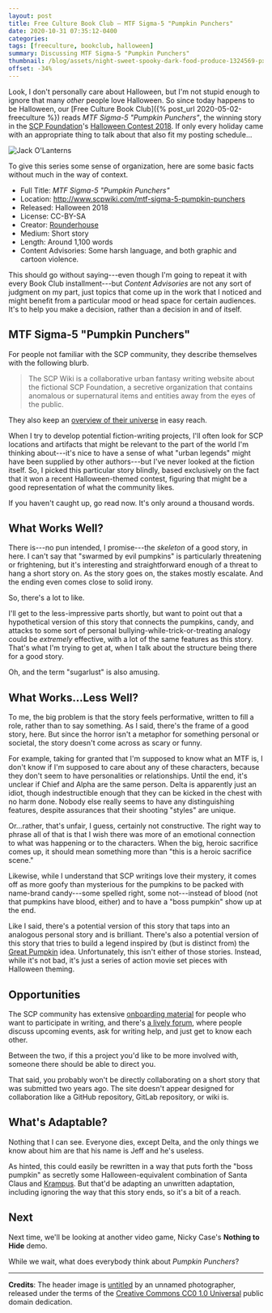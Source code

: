 ```yaml
---
layout: post
title: Free Culture Book Club — MTF Sigma-5 "Pumpkin Punchers"
date: 2020-10-31 07:35:12-0400
categories:
tags: [freeculture, bookclub, halloween]
summary: Discussing MTF Sigma-5 "Pumpkin Punchers"
thumbnail: /blog/assets/night-sweet-spooky-dark-food-produce-1324569-pxhere.com.png
offset: -34%
---
```


Look, I don't personally care about Halloween, but I'm not stupid enough to ignore that many *other* people love Halloween.  So since today happens to be Halloween, our [Free Culture Book Club]({% post_url 2020-05-02-freeculture %}) reads *MTF Sigma-5 "Pumpkin Punchers"*, the winning story in the [SCP Foundation](http://www.scpwiki.com/)'s [Halloween Contest 2018](http://www.scpwiki.com/halloween-contest-2018).  If only every holiday came with an appropriate thing to talk about that also fit my posting schedule...

![Jack O'Lanterns](/blog/assets/534761975_6dcd139c42_o.png "Jack O'Lanterns")

To give this series some sense of organization, here are some basic facts without much in the way of context.

 * Full Title:  *MTF Sigma-5 "Pumpkin Punchers"*
 * Location:  <http://www.scpwiki.com/mtf-sigma-5-pumpkin-punchers>
 * Released:  Halloween 2018
 * License:  CC-BY-SA
 * Creator:  [Rounderhouse](http://www.scpwiki.com/rounderhouse-s-author-page)
 * Medium:  Short story
 * Length:  Around 1,100 words
 * Content Advisories:  Some harsh language, and both graphic and cartoon violence.

This should go without saying---even though I'm going to repeat it with every Book Club installment---but *Content Advisories* are not any sort of judgment on my part, just topics that come up in the work that I noticed and might benefit from a particular mood or head space for certain audiences.  It's to help you make a decision, rather than a decision in and of itself.

## MTF Sigma-5 "Pumpkin Punchers"

For people not familiar with the SCP community, they describe themselves with the following blurb.

 > The SCP Wiki is a collaborative urban fantasy writing website about the fictional SCP Foundation, a secretive organization that contains anomalous or supernatural items and entities away from the eyes of the public.

They also keep an [overview of their universe](http://www.scpwiki.com/about-the-scp-foundation) in easy reach.

When I try to develop potential fiction-writing projects, I'll often look for SCP locations and artifacts that might be relevant to the part of the world I'm thinking about---it's nice to have a sense of what "urban legends" might have been supplied by other authors---but I've never looked at the fiction itself.  So, I picked this particular story blindly, based exclusively on the fact that it won a recent Halloween-themed contest, figuring that might be a good representation of what the community likes.

If you haven't caught up, go read now.  It's only around a thousand words.

## What Works Well?

There is---no pun intended, I promise---the *skeleton* of a good story, in here.  I can't say that "swarmed by evil pumpkins" is particularly threatening or frightening, but it's interesting and straightforward enough of a threat to hang a short story on.  As the story goes on, the stakes mostly escalate.  And the ending even comes close to solid irony.

So, there's a lot to like.

I'll get to the less-impressive parts shortly, but want to point out that a hypothetical version of this story that connects the pumpkins, candy, and attacks to some sort of personal bullying-while-trick-or-treating analogy could be *extremely* effective, with a lot of the same features as this story.  That's what I'm trying to get at, when I talk about the structure being there for a good story.

Oh, and the term "sugarlust" is also amusing.

## What Works...Less Well?

To me, the big problem is that the story feels performative, written to fill a role, rather than to say something.  As I said, there's the frame of a good story, here.  But since the horror isn't a metaphor for something personal or societal, the story doesn't come across as scary or funny.

For example, taking for granted that I'm supposed to know what an MTF is, I don't know if I'm supposed to care about any of these characters, because they don't seem to have personalities or relationships.  Until the end, it's unclear if Chief and Alpha are the same person.  Delta is apparently just an idiot, though indestructible enough that they can be kicked in the chest with no harm done.  Nobody else really seems to have any distinguishing features, despite assurances that their shooting "styles" are unique.

Or...rather, that's unfair, I guess, certainly not constructive.  The right way to phrase all of that is that I wish there was more of an emotional connection to what was happening or to the characters.  When the big, heroic sacrifice comes up, it should mean something more than "this is a heroic sacrifice scene."

Likewise, while I understand that SCP writings love their mystery, it comes off as more goofy than mysterious for the pumpkins to be packed with name-brand candy---some spelled right, some not---instead of blood (not that pumpkins have blood, either) and to have a "boss pumpkin" show up at the end.

Like I said, there's a potential version of this story that taps into an analogous personal story and is brilliant.  There's also a potential version of this story that tries to build a legend inspired by (but is distinct from) the [Great Pumpkin](https://en.wikipedia.org/wiki/It%27s_the_Great_Pumpkin,_Charlie_Brown) idea.  Unfortunately, this isn't either of those stories.  Instead, while it's not bad, it's just a series of action movie set pieces with Halloween theming.

## Opportunities

The SCP community has extensive [onboarding material](http://www.scpwiki.com/how-to-write-an-scp) for people who want to participate in writing, and there's [a lively forum](http://www.scpwiki.com/forum/start), where people discuss upcoming events, ask for writing help, and just get to know each other.

Between the two, if this a project you'd like to be more involved with, someone there should be able to direct you.

That said, you probably won't be directly collaborating on a short story that was submitted two years ago.  The site doesn't appear designed for collaboration like a GitHub repository, GitLab repository, or wiki is.

## What's Adaptable?

Nothing that I can see.  Everyone dies, except Delta, and the only things we know about him are that his name is Jeff and he's useless.

As hinted, this could easily be rewritten in a way that puts forth the "boss pumpkin" as secretly some Halloween-equivalent combination of Santa Claus and [Krampus](https://en.wikipedia.org/wiki/Krampus).  But that'd be adapting an unwritten adaptation, including ignoring the way that this story ends, so it's a bit of a reach.

## Next

Next time, we'll be looking at another video game, Nicky Case's **Nothing to Hide** demo.

While we wait, what does everybody think about *Pumpkin Punchers*?

* * *

**Credits**:  The header image is [untitled](https://pxhere.com/en/photo/1324569) by an unnamed photographer, released under the terms of the [Creative Commons CC0 1.0 Universal](https://creativecommons.org/publicdomain/zero/1.0/) public domain dedication.
